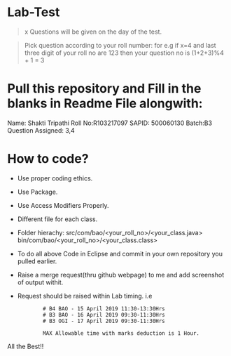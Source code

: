 # Lab-Test

> x Questions will be given on the day of the test.

> Pick question according to your roll number: 
  for e.g if x=4 and last three digit of your roll no are 123 then your question no is (1+2+3)%4 + 1 = 3
  
# Pull this repository and Fill in the blanks in Readme File alongwith:

Name: Shakti Tripathi
Roll No:R103217097
SAPID: 500060130
Batch:B3
Question Assigned: 3,4


# How to code?

* Use proper coding ethics.
* Use Package.
* Use Access Modifiers Properly.
* Different file for each class.
* Folder hierachy: 
                  src/com/bao/<your_roll_no>/<your_class.java>
                  bin/com/bao/<your_roll_no>/<your_class.class>
                  
* To do all above Code in Eclipse and commit in your own repository you pulled earlier.
* Raise a merge request(thru github webpage) to me and add screenshot of output withit.
* Request should be raised within Lab timing. i.e 

              # B4 BAO - 15 April 2019 11:30-13:30Hrs
              # B3 BAO - 16 April 2019 09:30-11:30Hrs
              # B3 OGI - 17 April 2019 09:30-11:30Hrs
              
              MAX Allowable time with marks deduction is 1 Hour.
              
All the Best!!






